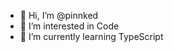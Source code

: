 - 👋 Hi, I’m @pinnked
- 👀 I’m interested in Code
- 🌱 I’m currently learning TypeScript

<!---
Pinnked/pinnked is a ✨ special ✨ repository because its `README.md` (this file) appears on your GitHub profile.
You can click the Preview link to take a look at your changes.
--->
